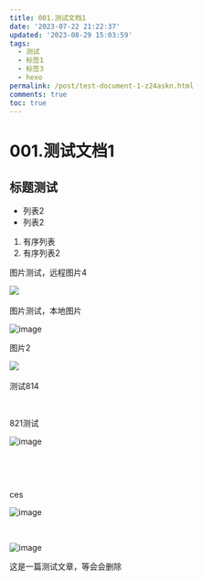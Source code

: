 ```yaml
---
title: 001.测试文档1
date: '2023-07-22 21:22:37'
updated: '2023-08-29 15:03:59'
tags:
  - 测试
  - 标签1
  - 标签3
  - hexo
permalink: /post/test-document-1-z24askn.html
comments: true
toc: true
---
```

# 001.测试文档1

## 标题测试

* 列表2
* 列表2

1. 有序列表
2. 有序列表2

图片测试，远程图片4

​![](https://img1.terwer.space/api/public/202308102052670.png)​

图片测试，本地图片

​![image](https://img1.terwer.space/api/public/202308291133879.png)​

图片2

​![](https://img1.terwer.space/api/public/202308111153888.png)​

测试814

‍

821测试

​![image](https://img1.terwer.space/api/public/202308281916828.png)​

‍

‍

ces

​![image](https://img1.terwer.space/api/public/202308291132115.png)​

‍

​![image](https://img1.terwer.space/api/public/202308281915173.png)​

这是一篇测试文章，等会会删除

‍
